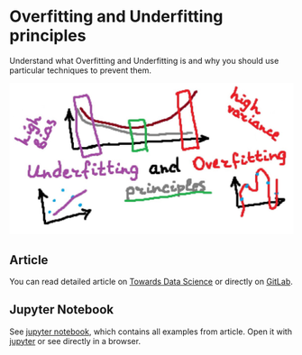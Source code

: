 # Overfitting and Underfitting principles

Understand what Overfitting and Underfitting is and why you should use particular techniques to prevent them.

![preview.jpg](./img/preview.jpg)

## Article

You can read detailed article on [Towards Data Science]() or directly on [GitLab](https://gitlab.com/Winston-90/underfitting_vs_overfitting/-/blob/main/principles.md).

## Jupyter Notebook

See [jupyter notebook](https://gitlab.com/Winston-90/underfitting_vs_overfitting/-/blob/main/underfitting_vs_overfitting.ipynb), which contains all examples from article.
Open it with [jupyter](https://jupyter.org/) or see directly in a browser.
